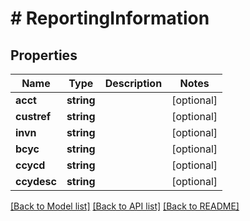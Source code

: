 # # ReportingInformation

## Properties

Name | Type | Description | Notes
------------ | ------------- | ------------- | -------------
**acct** | **string** |  | [optional] 
**custref** | **string** |  | [optional] 
**invn** | **string** |  | [optional] 
**bcyc** | **string** |  | [optional] 
**ccycd** | **string** |  | [optional] 
**ccydesc** | **string** |  | [optional] 

[[Back to Model list]](../../README.md#documentation-for-models) [[Back to API list]](../../README.md#documentation-for-api-endpoints) [[Back to README]](../../README.md)


